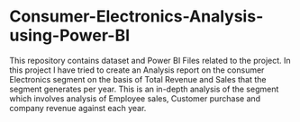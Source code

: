 # Consumer-Electronics-Analysis-using-Power-BI
This repository contains dataset and Power BI Files related to the project.
In this project I have tried to create an Analysis report on the consumer Electronics segment on the basis of Total Revenue and Sales that the segment generates per year.
This is an in-depth analysis of the segment which involves analysis of Employee sales, Customer purchase and company revenue against each year.
